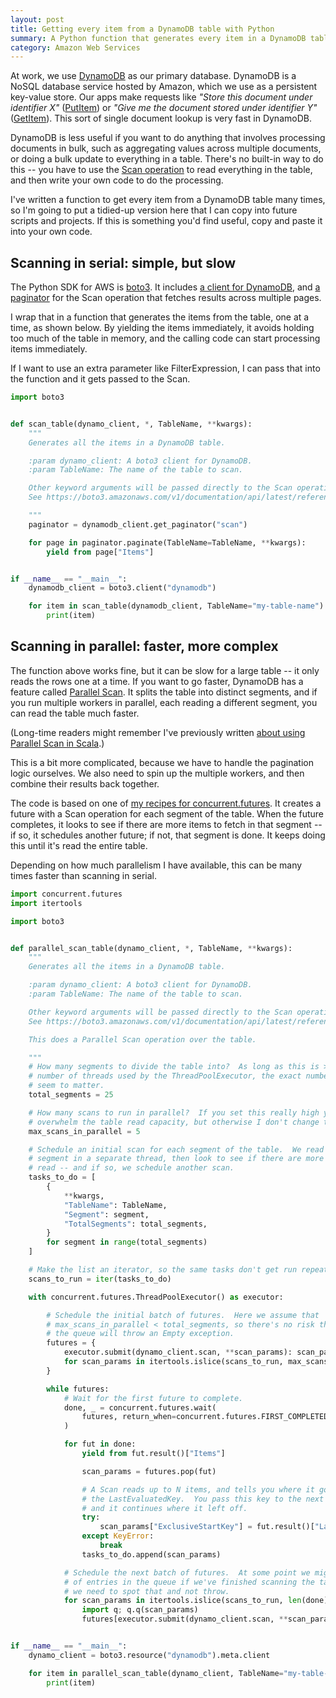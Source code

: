 ```yaml
---
layout: post
title: Getting every item from a DynamoDB table with Python
summary: A Python function that generates every item in a DynamoDB table.
category: Amazon Web Services
---
```


At work, we use [DynamoDB] as our primary database.
DynamoDB is a NoSQL database service hosted by Amazon, which we use as a persistent key-value store.
Our apps make requests like *"Store this document under identifier X"* ([PutItem]) or *"Give me the document stored under identifier Y"* ([GetItem]).
This sort of single document lookup is very fast in DynamoDB.

DynamoDB is less useful if you want to do anything that involves processing documents in bulk, such as aggregating values across multiple documents, or doing a bulk update to everything in a table.
There's no built-in way to do this -- you have to use the [Scan operation] to read everything in the table, and then write your own code to do the processing.

I've written a function to get every item from a DynamoDB table many times, so I'm going to put a tidied-up version here that I can copy into future scripts and projects.
If this is something you'd find useful, copy and paste it into your own code.

[DynamoDB]: https://en.wikipedia.org/wiki/Amazon_DynamoDB
[PutItem]: https://docs.aws.amazon.com/amazondynamodb/latest/APIReference/API_PutItem.html
[GetItem]: https://docs.aws.amazon.com/amazondynamodb/latest/APIReference/API_GetItem.html
[Scan operation]: https://docs.aws.amazon.com/amazondynamodb/latest/APIReference/API_Scan.html



## Scanning in serial: simple, but slow

The Python SDK for AWS is [boto3].
It includes [a client for DynamoDB], and [a paginator] for the Scan operation that fetches results across multiple pages.

I wrap that in a function that generates the items from the table, one at a time, as shown below.
By yielding the items immediately, it avoids holding too much of the table in memory, and the calling code can start processing items immediately.

If I want to use an extra parameter like FilterExpression, I can pass that into the function and it gets passed to the Scan.

```python
import boto3


def scan_table(dynamo_client, *, TableName, **kwargs):
    """
    Generates all the items in a DynamoDB table.

    :param dynamo_client: A boto3 client for DynamoDB.
    :param TableName: The name of the table to scan.

    Other keyword arguments will be passed directly to the Scan operation.
    See https://boto3.amazonaws.com/v1/documentation/api/latest/reference/services/dynamodb.html#DynamoDB.Client.scan

    """
    paginator = dynamodb_client.get_paginator("scan")

    for page in paginator.paginate(TableName=TableName, **kwargs):
        yield from page["Items"]


if __name__ == "__main__":
    dynamodb_client = boto3.client("dynamodb")

    for item in scan_table(dynamodb_client, TableName="my-table-name"):
        print(item)
```

[boto3]: https://boto3.amazonaws.com/v1/documentation/api/latest/index.html
[a client for DynamoDB]: https://boto3.amazonaws.com/v1/documentation/api/latest/reference/services/dynamodb.html
[a paginator]: https://boto3.amazonaws.com/v1/documentation/api/latest/reference/services/dynamodb.html#paginators



## Scanning in parallel: faster, more complex

The function above works fine, but it can be slow for a large table -- it only reads the rows one at a time.
If you want to go faster, DynamoDB has a feature called [Parallel Scan].
It splits the table into distinct segments, and if you run multiple workers in parallel, each reading a different segment, you can read the table much faster.

(Long-time readers might remember I've previously written [about using Parallel Scan in Scala].)

This is a bit more complicated, because we have to handle the pagination logic ourselves.
We also need to spin up the multiple workers, and then combine their results back together.

The code is based on one of [my recipes for concurrent.futures].
It creates a future with a Scan operation for each segment of the table.
When the future completes, it looks to see if there are more items to fetch in that segment -- if so, it schedules another future; if not, that segment is done.
It keeps doing this until it's read the entire table.

Depending on how much parallelism I have available, this can be many times faster than scanning in serial.

```python
import concurrent.futures
import itertools

import boto3


def parallel_scan_table(dynamo_client, *, TableName, **kwargs):
    """
    Generates all the items in a DynamoDB table.

    :param dynamo_client: A boto3 client for DynamoDB.
    :param TableName: The name of the table to scan.

    Other keyword arguments will be passed directly to the Scan operation.
    See https://boto3.amazonaws.com/v1/documentation/api/latest/reference/services/dynamodb.html#DynamoDB.Client.scan

    This does a Parallel Scan operation over the table.

    """
    # How many segments to divide the table into?  As long as this is >= to the
    # number of threads used by the ThreadPoolExecutor, the exact number doesn't
    # seem to matter.
    total_segments = 25

    # How many scans to run in parallel?  If you set this really high you could
    # overwhelm the table read capacity, but otherwise I don't change this much.
    max_scans_in_parallel = 5

    # Schedule an initial scan for each segment of the table.  We read each
    # segment in a separate thread, then look to see if there are more rows to
    # read -- and if so, we schedule another scan.
    tasks_to_do = [
        {
            **kwargs,
            "TableName": TableName,
            "Segment": segment,
            "TotalSegments": total_segments,
        }
        for segment in range(total_segments)
    ]

    # Make the list an iterator, so the same tasks don't get run repeatedly.
    scans_to_run = iter(tasks_to_do)

    with concurrent.futures.ThreadPoolExecutor() as executor:

        # Schedule the initial batch of futures.  Here we assume that
        # max_scans_in_parallel < total_segments, so there's no risk that
        # the queue will throw an Empty exception.
        futures = {
            executor.submit(dynamo_client.scan, **scan_params): scan_params
            for scan_params in itertools.islice(scans_to_run, max_scans_in_parallel)
        }

        while futures:
            # Wait for the first future to complete.
            done, _ = concurrent.futures.wait(
                futures, return_when=concurrent.futures.FIRST_COMPLETED
            )

            for fut in done:
                yield from fut.result()["Items"]

                scan_params = futures.pop(fut)

                # A Scan reads up to N items, and tells you where it got to in
                # the LastEvaluatedKey.  You pass this key to the next Scan operation,
                # and it continues where it left off.
                try:
                    scan_params["ExclusiveStartKey"] = fut.result()["LastEvaluatedKey"]
                except KeyError:
                    break
                tasks_to_do.append(scan_params)

            # Schedule the next batch of futures.  At some point we might run out
            # of entries in the queue if we've finished scanning the table, so
            # we need to spot that and not throw.
            for scan_params in itertools.islice(scans_to_run, len(done)):
                import q; q.q(scan_params)
                futures[executor.submit(dynamo_client.scan, **scan_params)] = scan_params


if __name__ == "__main__":
    dynamo_client = boto3.resource("dynamodb").meta.client

    for item in parallel_scan_table(dynamo_client, TableName="my-table-name"):
        print(item)
```

[Parallel Scan]: https://docs.aws.amazon.com/amazondynamodb/latest/developerguide/Scan.html#Scan.ParallelScan
[about using Parallel Scan in Scala]: /2018/08/parallel-scan-scanamo/
[my recipes for concurrent.futures]: /2019/10/adventures-with-concurrent-futures/
